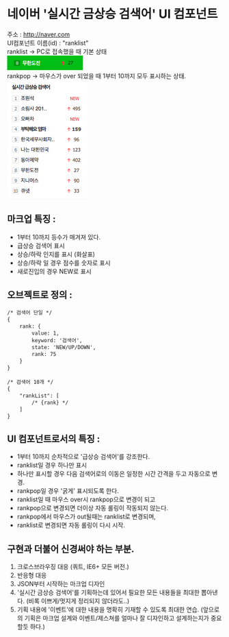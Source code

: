 # 네이버 '실시간 금상승 검색어' UI 컴포넌트 

주소 : http://naver.com<br>
UI컴포넌트 이름(id) : "ranklist"<br>
ranklist -> PC로 접속했을 때 기본 상태<br>
![캡쳐이미지](./ranklist.png)<br>
rankpop -> 마우스가 over 되었을 때 1부터 10까지 모두 표시하는 상태. <br>
![캡쳐이미지](./rankpop.png)<br>


## 마크업 특징 : 

- 1부터 10까지 등수가 매겨져 있다. 
- 급상승 검색어 표시 
- 상승/하락 인지를 표시 (화살표)
- 상승/하락 일 경우 점수를 숫자로 표시 
- 새로진입의 경우 NEW로 표시

## 오브젝트로 정의 : 

~~~
/* 검색어 단일 */
{
	rank: {
		value: 1, 
		keyword: '검색어', 
		state: 'NEW/UP/DOWN', 
		rank: 75
	}
}

/* 검색어 10개 */
{
	"rankList": [
		/* {rank} */ 
	]
}
~~~

## UI 컴포넌트로서의 특징 : 

- 1부터 10까지 순차적으로 '급상승 검색어'를 강조한다. 
- ranklist일 경우 하나만 표시
- 하나만 표시할 경우 다음 검색어로의 이동은 일정한 시간 간격을 두고 자동으로 변경. 
- rankpop일 경우 '굵게' 표시되도록 한다. 
- ranklist일 때 마우스 over시 rankpop으로 변경이 되고 
- rankpop으로 변경되면 더이상 자동 롤링이 작동되지 않는다.
- rankpop에서 마우스가 out될때는 ranklist로 변경되며, 
- ranklist로 변경되면 자동 롤링이 다시 시작. 


## 구현과 더불어 신경써야 하는 부분. 

1. 크로스브라우징 대응 (쿼트, IE6+ 모든 버전.)
2. 반응형 대응
3. JSON부터 시작하는 마크업 디자인 
4. '실시간 금상승 검색어'를 기획하는데 있어서 필요한 모든 내용들을 최대한 뽑아낸다. (비록 이쁘게/멋지게 정리되지 않더라도..)
5. 기획 내용에 '이벤트'에 대한 내용을 명확히 기재할 수 있도록 최대한 연습. (앞으로의 기획은 마크업 설계와 이벤트/제스쳐를 얼마나 잘 디자인하고 설계하는지가 중요할듯 하다.)


